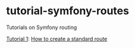 # tutorial-symfony-routes
Tutorials on Symfony routing

[Tutorial 1](./tutorials/tutorial_1/README.md): [How to create a standard route](https://howtocodewell.net)